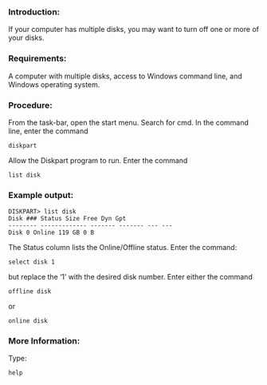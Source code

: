 ### Introduction:

If your computer has multiple disks, you may want to turn off one or more of your disks.

### Requirements:

A computer with multiple disks, access to Windows command line, and Windows operating system.

### Procedure:

From the task-bar, open the start menu. Search for cmd. In the command line, enter the command

	diskpart

Allow the Diskpart program to run. Enter the command

	list disk

### Example output:

	DISKPART> list disk
	Disk ### Status Size Free Dyn Gpt
	-------- ------------- ------- ------- --- ---
	Disk 0 Online 119 GB 0 B

The Status column lists the Online/Offline status. Enter the command:

	select disk 1

but replace the ‘1’ with the desired disk number. Enter either the command

	offline disk

or

	online disk

### More Information:

Type:

	help